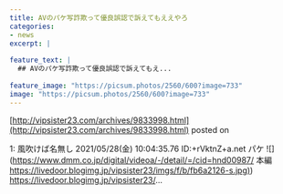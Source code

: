 ```yaml
---
title: AVのパケ写詐欺って優良誤認で訴えてもええやろ
categories:
- news
excerpt: |
  
feature_text: |
  ## AVのパケ写詐欺って優良誤認で訴えてもえ...
  
feature_image: "https://picsum.photos/2560/600?image=733"
image: "https://picsum.photos/2560/600?image=733"
---
```


[http://vipsister23.com/archives/9833998.html](http://vipsister23.com/archives/9833998.html)
posted on 

<!--more-->

1: 風吹けば名無し 2021/05/28(金) 10:04:35.76 ID:+rVktnZ+a.net パケ ![](https://www.dmm.co.jp/digital/videoa/-/detail/=/cid=hnd00987/ 本編 [https://livedoor.blogimg.jp/vipsister23/imgs/f/b/fb6a2126-s.jpg)](https://livedoor.blogimg.jp/vipsister23/imgs/f/b/fb6a2126-s.jpg)) https://livedoor.blogimg.jp/vipsister23/...
